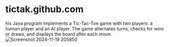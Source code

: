 # tictak.github.com
his Java program implements a Tic-Tac-Toe game with two players: a human player and an AI player. The game alternates turns, checks for wins or draws, and displays the board after each move.
![Screenshot 2024-11-19 205850](https://github.com/user-attachments/assets/bc589587-6475-42c5-9522-74853075ba48)
